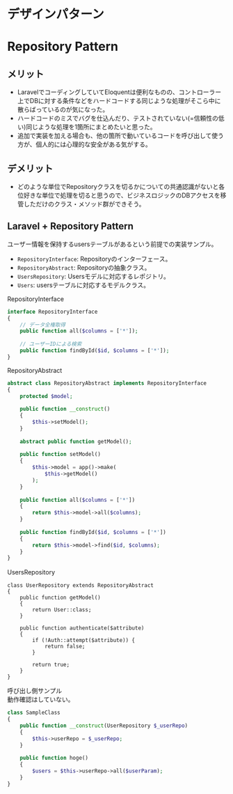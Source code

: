 # デザインパターン

# Repository Pattern
## メリット
* LaravelでコーディングしていてEloquentは便利なものの、コントローラー上でDBに対する条件などをハードコードする同じような処理がそこら中に散らばっているのが気になった。
* ハードコードのミスでバグを仕込んだり、テストされていない(=信頼性の低い)同じような処理を1箇所にまとめたいと思った。
* 追加で実装を加える場合も、他の箇所で動いているコードを呼び出して使う方が、個人的には心理的な安全がある気がする。
## デメリット
* どのような単位でRepositoryクラスを切るかについての共通認識がないと各位好きな単位で処理を切ると思うので、ビジネスロジックのDBアクセスを移管しただけのクラス・メソッド群ができそう。
## Laravel + Repository Pattern
ユーザー情報を保持するusersテーブルがあるという前提での実装サンプル。

* `RepositoryInterface`: Repositoryのインターフェース。
* `RepositoryAbstract`: Repositoryの抽象クラス。
* `UsersRepository`: Usersモデルに対応するレポジトリ。
* `Users`: usersテーブルに対応するモデルクラス。

RepositoryInterface  
```php
interface RepositoryInterface
{
    // データ全権取得
    public function all($columns = ['*']);
    
    // ユーザーIDによる検索
    public function findById($id, $columns = ['*']);
}
```

RepositoryAbstract  
```php
abstract class RepositoryAbstract implements RepositoryInterface
{
    protected $model;
    
    public function __construct() 
    {
        $this->setModel();
    }
    
    abstract public function getModel();
    
    public function setModel() 
    {
        $this->model = app()->make(
            $this->getModel()
        );
    }
    
    public function all($columns = ['*'])
    {
        return $this->model->all($columns);
    }
    
    public function findById($id, $columns = ['*'])
    {
        return $this->model->find($id, $columns);
    }
}
```

UsersRepository　　
```config
class UserRepository extends RepositoryAbstract
{
    public function getModel()
    {
        return User::class;
    }

    public function authenticate($attribute)
    {
        if (!Auth::attempt($attribute)) {
            return false;
        }

        return true;
    }
}
```

呼び出し側サンプル  
動作確認はしていない。
```php
class SampleClass 
{
    public function __construct(UserRepository $_userRepo)
    {
        $this->userRepo = $_userRepo;
    }
    
    public function hoge()
    {
        $users = $this->userRepo->all($userParam);
    }
}
```